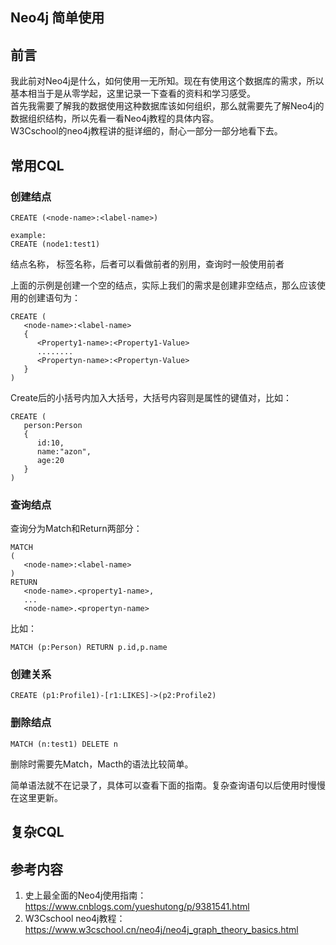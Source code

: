 ## Neo4j 简单使用

## 前言
我此前对Neo4j是什么，如何使用一无所知。现在有使用这个数据库的需求，所以基本相当于是从零学起，这里记录一下查看的资料和学习感受。  
首先我需要了解我的数据使用这种数据库该如何组织，那么就需要先了解Neo4j的数据组织结构，所以先看一看Neo4j教程的具体内容。  
W3Cschool的neo4j教程讲的挺详细的，耐心一部分一部分地看下去。  

## 常用CQL
### 创建结点
```
CREATE (<node-name>:<label-name>)

example:
CREATE (node1:test1)
```
<node-name> 结点名称，<lable-name> 标签名称，后者可以看做前者的别用，查询时一般使用前者

上面的示例是创建一个空的结点，实际上我们的需求是创建非空结点，那么应该使用的创建语句为：

```
CREATE (
   <node-name>:<label-name>
   { 	
      <Property1-name>:<Property1-Value>
      ........
      <Propertyn-name>:<Propertyn-Value>
   }
)
```
Create后的小括号内加入大括号，大括号内容则是属性的键值对，比如：
```
CREATE (
   person:Person
   { 	
      id:10,
      name:"azon",
      age:20
   }
)

```

### 查询结点
查询分为Match和Return两部分：
```
MATCH
(
   <node-name>:<label-name>
)
RETURN
   <node-name>.<property1-name>,
   ...
   <node-name>.<propertyn-name>
```

比如：
```
MATCH (p:Person) RETURN p.id,p.name
```

### 创建关系
```
CREATE (p1:Profile1)-[r1:LIKES]->(p2:Profile2)
```
### 删除结点
```
MATCH (n:test1) DELETE n
```
删除时需要先Match，Macth的语法比较简单。

简单语法就不在记录了，具体可以查看下面的指南。复杂查询语句以后使用时慢慢在这里更新。



## 复杂CQL



## 参考内容
1. 史上最全面的Neo4j使用指南： https://www.cnblogs.com/yueshutong/p/9381541.html
2. W3Cschool neo4j教程：https://www.w3cschool.cn/neo4j/neo4j_graph_theory_basics.html
